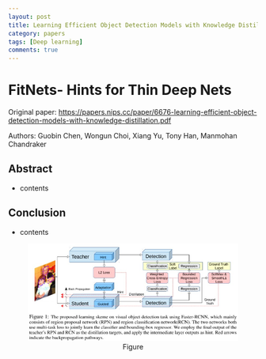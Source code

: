 ```yaml
---
layout: post
title: Learning Efficient Object Detection Models with Knowledge Distillation
category: papers
tags: [Deep learning]
comments: true
---
```


# FitNets- Hints for Thin Deep Nets

Original paper: https://papers.nips.cc/paper/6676-learning-efficient-object-detection-models-with-knowledge-distillation.pdf

Authors: Guobin Chen, Wongun Choi, Xiang Yu, Tony Han, Manmohan Chandraker

## Abstract
- contents

## Conclusion
- contents

<center>
<figure>
<img src="/assets/post_img/papers/2019-04-08-efficient_detection/fig1.jpg" alt="views">
<figcaption>Figure</figcaption>
</figure>
</center>
